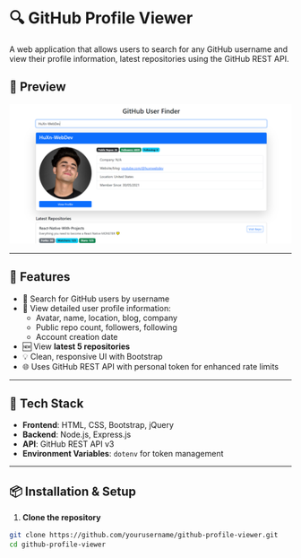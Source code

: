 # 🔍 GitHub Profile Viewer

A web application that allows users to search for any GitHub username and view their profile information, latest repositories using the GitHub REST API.


## 📸 Preview

![Preview Screenshot](screenshot.png)

---

## 🚀 Features

- 🔎 Search for GitHub users by username
- 👤 View detailed user profile information:
  - Avatar, name, location, blog, company
  - Public repo count, followers, following
  - Account creation date
- 🆕 View **latest 5 repositories**
- 💡 Clean, responsive UI with Bootstrap
- 🌐 Uses GitHub REST API with personal token for enhanced rate limits

---

## 🧰 Tech Stack

- **Frontend**: HTML, CSS, Bootstrap, jQuery
- **Backend**: Node.js, Express.js
- **API**: GitHub REST API v3
- **Environment Variables**: `dotenv` for token management

---

## 📦 Installation & Setup

1. **Clone the repository**

```bash
git clone https://github.com/yourusername/github-profile-viewer.git
cd github-profile-viewer
